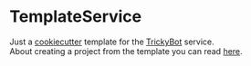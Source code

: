 # TemplateService
Just a [cookiecutter](https://github.com/cookiecutter/cookiecutter) template for the [TrickyBot](https://github.com/TrickyBestia/TrickyBot) service.  
About creating a project from the template you can read [here](https://cookiecutter.readthedocs.io/en/1.7.2/usage.html#generate-your-project).